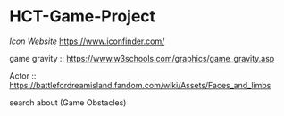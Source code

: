 # HCT-Game-Project

*Icon Website*
https://www.iconfinder.com/

game gravity :: https://www.w3schools.com/graphics/game_gravity.asp

Actor        :: https://battlefordreamisland.fandom.com/wiki/Assets/Faces_and_limbs

search about (Game Obstacles)
